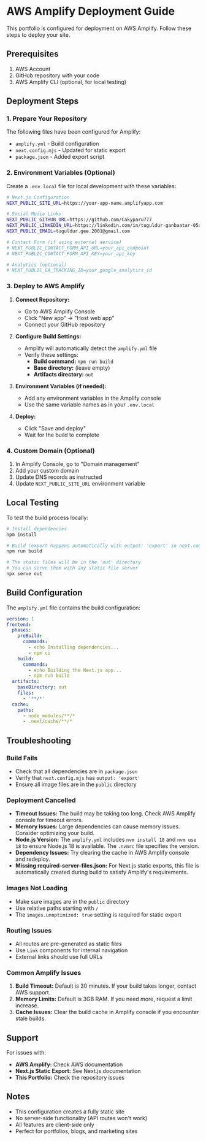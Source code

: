 # AWS Amplify Deployment Guide

This portfolio is configured for deployment on AWS Amplify. Follow these steps to deploy your site.

## Prerequisites

1. AWS Account
2. GitHub repository with your code
3. AWS Amplify CLI (optional, for local testing)

## Deployment Steps

### 1. Prepare Your Repository

The following files have been configured for Amplify:
- `amplify.yml` - Build configuration
- `next.config.mjs` - Updated for static export
- `package.json` - Added export script

### 2. Environment Variables (Optional)

Create a `.env.local` file for local development with these variables:

```bash
# Next.js Configuration
NEXT_PUBLIC_SITE_URL=https://your-app-name.amplifyapp.com

# Social Media Links
NEXT_PUBLIC_GITHUB_URL=https://github.com/Cakyparu777
NEXT_PUBLIC_LINKEDIN_URL=https://linkedin.com/in/tuguldur-ganbaatar-05a5b1290
NEXT_PUBLIC_EMAIL=tuguldur.gee.2001@gmail.com

# Contact Form (if using external service)
# NEXT_PUBLIC_CONTACT_FORM_API_URL=your_api_endpoint
# NEXT_PUBLIC_CONTACT_FORM_API_KEY=your_api_key

# Analytics (optional)
# NEXT_PUBLIC_GA_TRACKING_ID=your_google_analytics_id
```

### 3. Deploy to AWS Amplify

1. **Connect Repository:**
   - Go to AWS Amplify Console
   - Click "New app" → "Host web app"
   - Connect your GitHub repository

2. **Configure Build Settings:**
   - Amplify will automatically detect the `amplify.yml` file
   - Verify these settings:
     - **Build command:** `npm run build`
     - **Base directory:** (leave empty)
     - **Artifacts directory:** `out`

3. **Environment Variables (if needed):**
   - Add any environment variables in the Amplify console
   - Use the same variable names as in your `.env.local`

4. **Deploy:**
   - Click "Save and deploy"
   - Wait for the build to complete

### 4. Custom Domain (Optional)

1. In Amplify Console, go to "Domain management"
2. Add your custom domain
3. Update DNS records as instructed
4. Update `NEXT_PUBLIC_SITE_URL` environment variable

## Local Testing

To test the build process locally:

```bash
# Install dependencies
npm install

# Build (export happens automatically with output: 'export' in next.config.mjs)
npm run build

# The static files will be in the 'out' directory
# You can serve them with any static file server
npx serve out
```

## Build Configuration

The `amplify.yml` file contains the build configuration:

```yaml
version: 1
frontend:
  phases:
    preBuild:
      commands:
        - echo Installing dependencies...
        - npm ci
    build:
      commands:
        - echo Building the Next.js app...
        - npm run build
  artifacts:
    baseDirectory: out
    files:
      - '**/*'
  cache:
    paths:
      - node_modules/**/*
      - .next/cache/**/*
```

## Troubleshooting

### Build Fails
- Check that all dependencies are in `package.json`
- Verify that `next.config.mjs` has `output: 'export'`
- Ensure all image files are in the `public` directory

### Deployment Cancelled
- **Timeout Issues:** The build may be taking too long. Check AWS Amplify console for timeout errors.
- **Memory Issues:** Large dependencies can cause memory issues. Consider optimizing your build.
- **Node.js Version:** The `amplify.yml` includes `nvm install 18` and `nvm use 18` to ensure Node.js 18 is available. The `.nvmrc` file specifies the version.
- **Dependency Issues:** Try clearing the cache in AWS Amplify console and redeploy.
- **Missing required-server-files.json:** For Next.js static exports, this file is automatically created during build to satisfy Amplify's requirements.

### Images Not Loading
- Make sure images are in the `public` directory
- Use relative paths starting with `/`
- The `images.unoptimized: true` setting is required for static export

### Routing Issues
- All routes are pre-generated as static files
- Use `Link` components for internal navigation
- External links should use full URLs

### Common Amplify Issues
1. **Build Timeout:** Default is 30 minutes. If your build takes longer, contact AWS support.
2. **Memory Limits:** Default is 3GB RAM. If you need more, request a limit increase.
3. **Cache Issues:** Clear the build cache in Amplify console if you encounter stale builds.

## Support

For issues with:
- **AWS Amplify:** Check AWS documentation
- **Next.js Static Export:** See Next.js documentation
- **This Portfolio:** Check the repository issues

## Notes

- This configuration creates a fully static site
- No server-side functionality (API routes won't work)
- All features are client-side only
- Perfect for portfolios, blogs, and marketing sites
